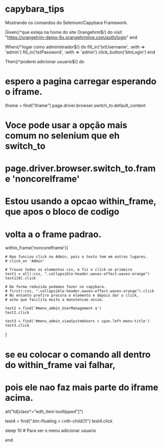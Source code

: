 # capybara_tips
Mostrando os comandos do Selenium/Capybara Framework.



Given(/^que esteja na home do site Orangehrm$/) do
  visit "https://orangehrm-demo-6x.orangehrmlive.com/auth/login"
end

When(/^logar como administrador$/) do
  fill_in('txtUsername', :with => 'admin')
  fill_in('txtPassword', :with => 'admin')
  click_button('btnLogin')
end

Then(/^poderei adicionar usuario$/) do

  # espero a pagina carregar esperando o iframe.
  iframe = find("iframe")
  page.driver.browser.switch_to.default_content

  # Voce pode usar a opção mais comum no selenium que eh switch_to
  # page.driver.browser.switch_to.frame 'noncoreIframe'
  # Estou usando a opcao within_frame, que apos o bloco de codigo
  # volta a o frame padrao.

  within_frame('noncoreIframe'){

    # Nao funciou click no Admin, pois o texto tem em outros lugares.
    # click_on 'Admin'

    # Trouxe todos os elementos css, e fiz o click no primeiro
    test1 = all(:css, ".collapsible-header.waves-effect.waves-orange")
    test1[0].click

    # De forma reduzida podemos fazer no capybara.
    # first(:css, ".collapsible-header.waves-effect.waves-orange").click
    # No entanto prefiro procura o elemento e depois dar o click,
    # acho que facilita muito a manutencao assim.

    test2 = find('#menu_admin_UserManagement a')
    test2.click

    test3 = find('#menu_admin_viewSystemUsers > span.left-menu-title')
    test3.click

  }

  # se eu colocar o comando all dentro do within_frame vai falhar,
  # pois ele nao faz mais parte do iframe acima.
  all("td[class*=\"edit_item tooltipped\"]")

  test4 = find(".btn-floating > i:nth-child(1)")
  test4.click

  sleep 10 # Para ver o menu adicionar usuario

end
